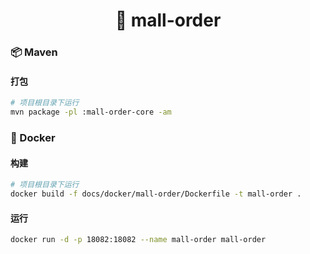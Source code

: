 <h1 align="center">🏪 mall-order</h1>

### 📦 Maven

#### 打包

```bash
# 项目根目录下运行
mvn package -pl :mall-order-core -am
```

### 🐳 Docker

#### 构建

```bash
# 项目根目录下运行
docker build -f docs/docker/mall-order/Dockerfile -t mall-order .
```

#### 运行

```bash
docker run -d -p 18082:18082 --name mall-order mall-order
```
